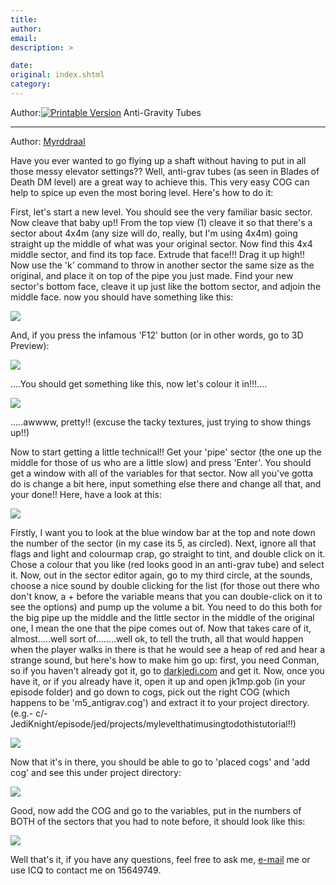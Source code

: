 ```yaml
---
title: 
author: 
email: 
description: >

date: 
original: index.shtml
category: 
---
```


Author:[![Printable Version](/images/printable.gif)](tutorial_print.shtml)
Anti-Gravity Tubes  

-----

Author: [Myrddraal](mailto:myrddraal_fade@mailexcite.com)  
  
Have you ever wanted to go flying up a shaft without having to put in
all those messy elevator settings?? Well, anti-grav tubes (as seen in
Blades of Death DM level) are a great way to achieve this. This very
easy COG can help to spice up even the most boring level. Here's how to
do it:

First, let's start a new level. You should see the very familiar basic
sector. Now cleave that baby up\!\! From the top view (1) cleave it so
that there's a sector about 4x4m (any size will do, really, but I'm
using 4x4m) going straight up the middle of what was your original
sector. Now find this 4x4 middle sector, and find its top face. Extrude
that face\!\!\! Drag it up high\!\! Now use the 'k' command to throw in
another sector the same size as the original, and place it on top of the
pipe you just made. Find your new sector's bottom face, cleave it up
just like the bottom sector, and adjoin the middle face. now you should
have something like this:  
  

![](gravtutor0.jpg)

And, if you press the infamous 'F12' button (or in other words, go to 3D
Preview):  
  

![](newgrav1.jpg)

....You should get something like this, now let's colour it
in\!\!\!....  
  

![](newgrav1_5.jpg)

.....awwww, pretty\!\! (excuse the tacky textures, just trying to show
things up\!\!)

Now to start getting a little technical\!\! Get your 'pipe' sector (the
one up the middle for those of us who are a little slow) and press
'Enter'. You should get a window with all of the variables for that
sector. Now all you've gotta do is change a bit here, input something
else there and change all that, and your done\!\! Here, have a look at
this:  
  

![](gravtutor2.jpg)

Firstly, I want you to look at the blue window bar at the top and note
down the number of the sector (in my case its 5, as circled). Next,
ignore all that flags and light and colourmap crap, go straight to tint,
and double click on it. Chose a colour that you like (red looks good in
an anti-grav tube) and select it. Now, out in the sector editor again,
go to my third circle, at the sounds, choose a nice sound by double
clicking for the list (for those out there who don't know, a + before
the variable means that you can double-click on it to see the options)
and pump up the volume a bit. You need to do this both for the big pipe
up the middle and the little sector in the middle of the original one, I
mean the one that the pipe comes out of. Now that takes care of it,
almost.....well sort of........well ok, to tell the truth, all that
would happen when the player walks in there is that he would see a heap
of red and hear a strange sound, but here's how to make him go up:
first, you need Conman, so if you haven't already got it, go to
[darkjedi.com](http://www.darkjedi.com) and get it. Now, once you have
it, or if you already have it, open it up and open jk1mp.gob (in your
episode folder) and go down to cogs, pick out the right COG (which
happens to be 'm5\_antigrav.cog') and extract it to your project
directory.  
(e.g.-
c/-JediKnight/episode/jed/projects/mylevelthatimusingtodothistutorial\!\!)  
  

![](gravtutor3.jpg)

Now that it's in there, you should be able to go to 'placed cogs' and
'add cog' and see this under project directory:  
  

![](gravtutor4.jpg)

Good, now add the COG and go to the variables, put in the numbers of
BOTH of the sectors that you had to note before, it should look like
this:  
  

![](gravtutor5.jpg)

Well that's it, if you have any questions, feel free to ask me,
[e-mail](mailto:myrddraal_fade@mailexcite.com) me or use ICQ to contact
me on 15649749.
